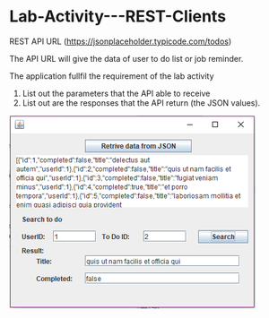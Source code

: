 # Lab-Activity---REST-Clients

REST API URL (https://jsonplaceholder.typicode.com/todos)

The API URL will give the data of user to do list or job reminder.

The application fullfil the requirement of the lab activity 

1)	List out the parameters that the API able to receive
2)	List out are the responses that the API return (the JSON values).

![alt text](https://github.com/MuhdAthir/Lab-Activity---REST-Clients/blob/master/screenshot/ss.PNG)
